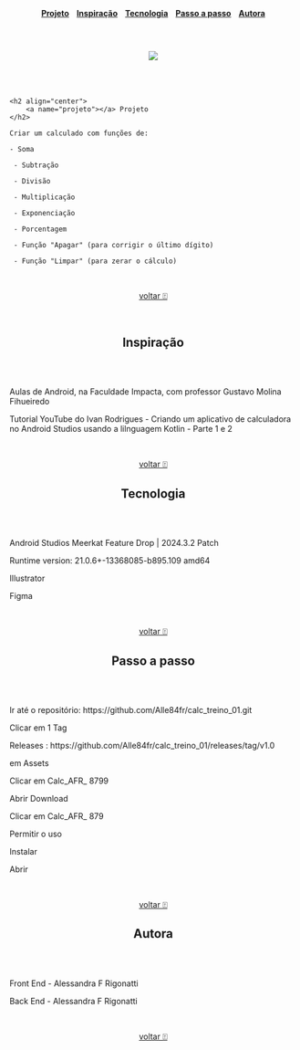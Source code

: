 <a name = "topo"></a>
<br>
<h4 align="center">
  <a href="#projeto">Projeto</a> 
  &nbsp;&nbsp;
  <a href="#Inspiração">Inspiração</a>
  &nbsp;&nbsp;
  <a href="#tecnologia">Tecnologia</a>
  &nbsp;&nbsp;
  <a href="#passo_a_passo">Passo a passo</a>
    &nbsp;&nbsp;
  <a href="#autora">Autora</a>
</h4>
<br>
<h3 align="center">
  <img src="https://github.com/user-attachments/assets/bd262841-f343-4292-962e-85029fc76f8b" />
</h3>
<br>
<br>

<div>
  
    <h2 align="center">
        <a name="projeto"></a> Projeto 
    </h2>
  
    Criar um calculado com funções de:
      
    - Soma
      
     - Subtração
     
     - Divisão
     
     - Multiplicação
      
     - Exponenciação
     
     - Porcentagem
     
     - Função "Apagar" (para corrigir o último dígito)
     
     - Função "Limpar" (para zerar o cálculo)
     
</div>
<br>

<p align="center"><a href="#topo">voltar ⍐ </a></p>

<br>

<div>
    <h2 align="center">
       <a name="Inspiração"></a> Inspiração
    </h2>
    <br>
    <br>
    <p> Aulas de Android, na Faculdade Impacta, com professor Gustavo Molina Fihueiredo </p>
    <p> Tutorial YouTube do Ivan Rodrigues - Criando um aplicativo de calculadora no Android Studios usando a lilnguagem Kotlin - Parte 1 e 2 </p>
</div>
<br>

<p align="center"><a href="#topo">voltar ⍐ </a></p>

<div>
    <h2 align="center">
       <a name="tecnologia"></a> Tecnologia
    </h2>
    <br>
    <br>
    <p> Android Studios Meerkat Feature Drop | 2024.3.2 Patch </p>
    <p> Runtime version: 21.0.6+-13368085-b895.109 amd64 </p>
    <p> Illustrator </p>
    <p> Figma </p>
</div>
<br>

<p align="center"><a href="#topo">voltar ⍐ </a></p>

<div>
    <h2 align="center">
       <a name="passo_a_passo"></a> Passo a passo
    </h2>
    <br>
    <br>
    <p> Ir até o repositório: https://github.com/Alle84fr/calc_treino_01.git </p>
    <p> Clicar em 1 Tag </p>
    <p> Releases : https://github.com/Alle84fr/calc_treino_01/releases/tag/v1.0 </p>
    <p> em Assets </p>
    <p> Clicar em Calc_AFR_ 8799</p>
    <p> Abrir Download </p>
    <p> Clicar em Calc_AFR_ 879 </p>
    <p> Permitir o uso </p>
    <p> Instalar </p>
    <p> Abrir </p>
</div>
<br>

<p align="center"><a href="#topo">voltar ⍐ </a></p>

<div>
    <h2 align="center">
       <a name="autora"></a> Autora
    </h2>
    <br>
    <br>
    <p> Front End - Alessandra F Rigonatti</p>
    <p> Back End - Alessandra F Rigonatti </p>
</div>
<br>

<p align="center"><a href="#topo">voltar ⍐ </a></p>
